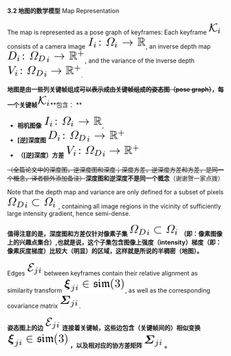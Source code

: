 **3.2 地图的数学模型** Map Representation

The map is represented as a pose graph of keyframes: Each keyframe ![](/assets/math_38.png) consists of a camera image ![](/assets/math_39.png), an inverse depth map ![](/assets/math_40.png), and the variance of the inverse depth ![](/assets/math_41.png).

**地图是由一些列关键帧组成**~~**可以表示成由关键帧组成的姿态图（pose graph）**~~**，每一个关键帧**![](/assets/math_38.png)**包含： **

* **相机图像** ![](/assets/math_39.png), 
* **\[逆\]深度图** ![](/assets/math_40.png) 
* **（\[逆\]深度）方差** ![](/assets/math_41.png)

~~（全篇论文中的深度图，逆深度图和深度；深度方差，逆深度方差和方差，是同一个概念，译者额外添加备注）~~**深度图和逆深度不是同一个概念**（谢谢贺一家点拨）

Note that the depth map and variance are only defined for a subset of pixels ![](/assets/math_42.png) , containing all image regions in the vicinity of sufficiently large intensity gradient, hence semi-dense.

**值得注意的是，深度图和方差仅针对像素子集** ![](/assets/math_42.png) **（即：像素图像上的兴趣点集合）,也就是说，这个子集包含图像上强度（intensity）梯度（即：像素灰度梯度）比较大（明显）的区域，这样就是所说的半稠密（地图）。**

Edges ![](/assets/math_43.png) between keyframes contain their relative alignment as similarity transform ![](/assets/math_44.png), as well as the corresponding covariance matrix ![](/assets/math_45.png).

**姿态图上的边 **![](/assets/math_43.png)** 连接着关键帧，这些边包含（关键帧间的）相似变换 **![](/assets/math_44.png)** ，以及相对应的协方差矩阵 **![](/assets/math_45.png)** 。**

